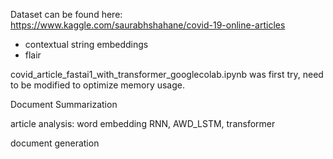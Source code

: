 Dataset can be found here: https://www.kaggle.com/saurabhshahane/covid-19-online-articles
- contextual string embeddings
- flair

covid_article_fastai1_with_transformer_googlecolab.ipynb was first try, need to be modified to optimize memory usage.

Document Summarization

article analysis: word embedding RNN, AWD_LSTM, transformer

document generation

